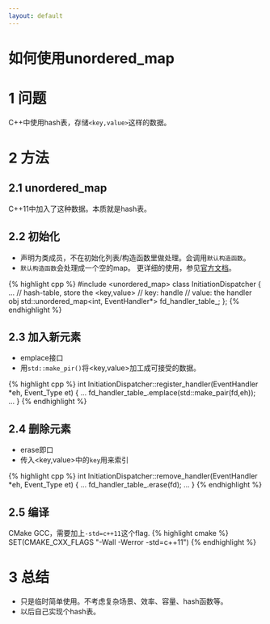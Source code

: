 ```yaml
---
layout: default
---
```


如何使用unordered_map
=====================

1 问题
====
C++中使用hash表，存储`<key,value>`这样的数据。

2 方法
====

2.1 unordered_map
-------------
C++11中加入了这种数据。本质就是hash表。

2.2 初始化
------
- 声明为类成员，不在初始化列表/构造函数里做处理。会调用`默认构造函数`。
- `默认构造函数`会处理成一个空的map。
更详细的使用，参见[官方文档][1]。

{% highlight cpp %}
#include <unordered_map>
class InitiationDispatcher
{
	...
	// hash-table, store the <key,value>
	// key:   handle
	// value: the handler obj
	std::unordered_map<int, EventHandler*> fd_handler_table_;
};
{% endhighlight %}

2.3 加入新元素
-----------

- emplace接口
- 用`std::make_pir()`将<key,value>加工成可接受的数据。

{% highlight cpp %}
int InitiationDispatcher::register_handler(EventHandler *eh, Event_Type et)
{
	...
	fd_handler_table_.emplace(std::make_pair(fd,eh));	
	...
}
{% endhighlight %}

2.4 删除元素
--------
- erase即口
- 传入<key,value>中的`key`用来索引

{% highlight cpp %}
int InitiationDispatcher::remove_handler(EventHandler *eh, Event_Type et)
{
	...
	fd_handler_table_.erase(fd);
	...
}
{% endhighlight %}

2.5 编译
------
CMake GCC，需要加上`-std=c++11`这个flag.
{% highlight cmake %}
SET(CMAKE_CXX_FLAGS "-Wall -Werror -std=c++11")
{% endhighlight %}

3 总结
====
- 只是临时简单使用。不考虑复杂场景、效率、容量、hash函数等。
- 以后自己实现个hash表。

[1]: http://en.cppreference.com/w/cpp/container/unordered_map/unordered_map

